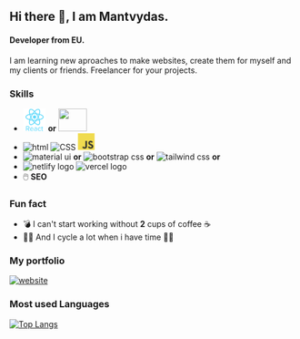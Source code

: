 ## Hi there 👋, I am  Mantvydas.
#### Developer from EU.
I am learning new aproaches to make websites, create them for myself and my clients or friends.
Freelancer for your projects.

### Skills

- <img src="https://raw.githubusercontent.com/devicons/devicon/master/icons/react/react-original-wordmark.svg" alt="react" width="40" height="40"/>  **or** <img src="https://upload.vectorlogo.zone/logos/nextjs/images/271afdac-aad3-4712-89fd-a25f63fd6dd4.svg" width="50" height="40" />
-  <img src="https://www.vectorlogo.zone/logos/w3_html5/w3_html5-icon.svg" alt="html" width="30" height="30" /> <img src="https://www.vectorlogo.zone/logos/w3_css/w3_css-icon.svg" alt="CSS" width="30" height="30" /> <img src="https://raw.githubusercontent.com/devicons/devicon/master/icons/javascript/javascript-original.svg" alt="JavaScript" width="30" height="30" />
- <img src="https://seeklogo.com/images/M/material-ui-logo-5BDCB9BA8F-seeklogo.com.png" alt="material ui" width="30" height="30" /> **or**
<img src="https://www.vectorlogo.zone/logos/getbootstrap/getbootstrap-icon.svg" alt="bootstrap css" width="30" height="30" /> **or** <img src="https://www.vectorlogo.zone/logos/tailwindcss/tailwindcss-icon.svg" alt="tailwind css" width="30" height="30" /> **or**
- <img src="https://www.vectorlogo.zone/logos/netlify/netlify-ar21.svg" width="60" height="60" alt="netlify logo" /> <img src="https://logovtor.com/wp-content/uploads/2020/10/vercel-inc-logo-vector.png" alt="vercel logo" width="60" height="50" />
- 🖱️ **SEO**


### Fun fact
- 💣 I can't start working without **2** cups of coffee ☕ 
- 🚴‍♂️ And I cycle a lot when i have time 🚴‍♂️


### My portfolio  
 [<img src='https://www.svgrepo.com/show/664/briefcase.svg' alt='website' height='40'>](https://mantvydasportfolio.site/) 
 
### Most used Languages
[![Top Langs](https://github-readme-stats.vercel.app/api/top-langs/?username=Mancefas)](https://github.com/anuraghazra/github-readme-stats)



